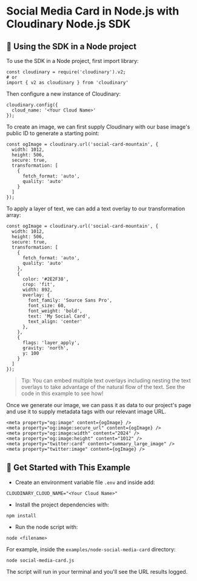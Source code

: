 # Social Media Card in Node.js with Cloudinary Node.js SDK

## 🧰 Using the SDK in a Node project

To use the SDK in a Node project, first import library:

```
const cloudinary = require('cloudinary').v2;
# or
import { v2 as cloudinary } from 'cloudinary'
```

Then configure a new instance of Cloudinary:

```
cloudinary.config({
  cloud_name: '<Your Cloud Name>'
});
```

To create an image, we can first supply Cloudinary with our base image's public ID to generate a starting point:
```
const ogImage = cloudinary.url('social-card-mountain', {
  width: 1012,
  height: 506,
  secure: true,
  transformation: [
    {
      fetch_format: 'auto',
      quality: 'auto'
    }
  ]
});
```

To apply a layer of text, we can add a text overlay to our transformation array:

```
const ogImage = cloudinary.url('social-card-mountain', {
  width: 1012,
  height: 506,
  secure: true,
  transformation: [
    {
      fetch_format: 'auto',
      quality: 'auto'
    },
    {
      color: '#2E2F38',
      crop: 'fit',
      width: 892,
      overlay: {
        font_family: 'Source Sans Pro',
        font_size: 60,
        font_weight: 'bold',
        text: 'My Social Card',
        text_align: 'center'
      },
    },
    {
      flags: 'layer_apply',
      gravity: 'north',
      y: 100
    }
  ]
});
```

> Tip: You can embed multiple text overlays including nesting the text overlays to take advantage of the natural flow of the text. See the code in this example to see how!

Once we generate our image, we can pass it as data to our project's page and use it to supply metadata tags with our relevant image URL.

```
<meta property="og:image" content={ogImage} />
<meta property="og:image:secure_url" content={ogImage} />
<meta property="og:image:width" content="2024" />
<meta property="og:image:height" content="1012" />
<meta property="twitter:card" content="summary_large_image" />
<meta property="twitter:image" content={ogImage} />
```

## 🚀 Get Started with This Example

* Create an environment variable file `.env` and inside add:
```
CLOUDINARY_CLOUD_NAME="<Your Cloud Name>"
```

* Install the project dependencies with:

```
npm install
```

* Run the node script with:

```
node <filename>
```

For example, inside the `examples/node-social-media-card` directory:

```
node social-media-card.js
```

The script will run in your terminal and you'll see the URL results logged.